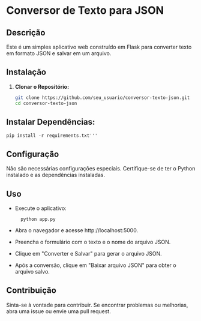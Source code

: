 # Conversor de Texto para JSON

## Descrição
Este é um simples aplicativo web construído em Flask para converter texto em formato JSON e salvar em um arquivo.

## Instalação
1. **Clonar o Repositório:**
   ```bash
   git clone https://github.com/seu_usuario/conversor-texto-json.git
   cd conversor-texto-json

## Instalar Dependências:
    
    pip install -r requirements.txt'''

## Configuração

Não são necessárias configurações especiais. Certifique-se de ter o Python instalado e as dependências instaladas.

## Uso
- Execute o aplicativo:
    
        python app.py

- Abra o navegador e acesse http://localhost:5000.
- Preencha o formulário com o texto e o nome do arquivo JSON.
- Clique em "Converter e Salvar" para gerar o arquivo JSON.
- Após a conversão, clique em "Baixar arquivo JSON" para obter o arquivo salvo.


## Contribuição

Sinta-se à vontade para contribuir. Se encontrar problemas ou melhorias, abra uma issue ou envie uma pull request.